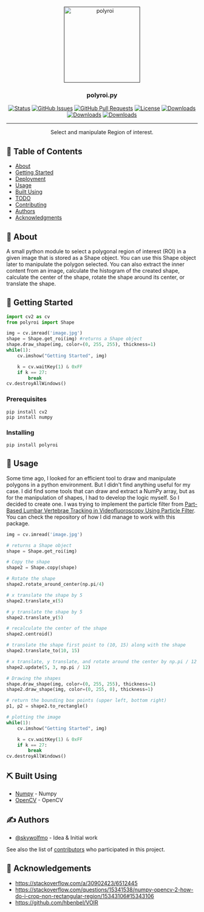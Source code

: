 <p align="center">
  <a href="" rel="noopener">
 <img width=200px height=200px src="https://i.imgur.com/Y09Ev9i.png" alt="polyroi"></a>
</p>

<h3 align="center">polyroi.py</h3>

<div align="center">

  [![Status](https://img.shields.io/badge/status-active-success.svg)]() 
  [![GitHub Issues](https://img.shields.io/github/issues/skywolfmo/polyroi.svg)](https://github.com/skywolfmo/polyroi/issues)
  [![GitHub Pull Requests](https://img.shields.io/github/issues-pr/skywolfmo/polyroi.svg)](https://github.com/skywolfmo/polyroi/pulls)
  [![License](https://img.shields.io/badge/license-MIT-blue.svg)](/LICENSE)
  [![Downloads](https://static.pepy.tech/badge/polyroi)](https://pepy.tech/project/polyroi)
  [![Downloads](https://static.pepy.tech/badge/polyroi/month)](https://pepy.tech/project/polyroi)
  [![Downloads](https://static.pepy.tech/badge/polyroi/week)](https://pepy.tech/project/polyroi)
</div>

---

<p align="center"> Select and manipulate Region of interest.
    <br> 
</p>

## 📝 Table of Contents

- [About](#about)
- [Getting Started](#getting_started)
- [Deployment](#deployment)
- [Usage](#usage)
- [Built Using](#built_using)
- [TODO](../TODO.md)
- [Contributing](../CONTRIBUTING.md)
- [Authors](#authors)
- [Acknowledgments](#acknowledgement)

## 🧐 About <a name = "about"></a>

A small python module to select a polygonal region of interest (ROI) in a given image that is stored as a Shape object. You can use this Shape object later to manipulate the polygon selected. You can also extract the inner content from an image, calculate the histogram of the created shape, calculate the center of the shape, rotate the shape around its center, or translate the shape.

## 🏁 Getting Started <a name = "getting_started"></a>

``` python
import cv2 as cv
from polyroi import Shape
```

``` python
img = cv.imread('image.jpg')
shape = Shape.get_roi(img) #returns a Shape object
shape.draw_shape(img, color=(0, 255, 255), thickness=1)
while(1):
    cv.imshow("Getting Started", img)

    k = cv.waitKey(1) & 0xFF
    if k == 27:
        break
cv.destroyAllWindows()
```

### Prerequisites

``` shell
pip install cv2
pip install numpy
```

### Installing

``` shell
pip install polyroi 
```


## 🎈 Usage <a name="usage"></a>

Some time ago, I looked for an efficient tool to draw and manipulate polygons in a python environment. But I didn't find anything useful for my case. I did find some tools that can draw and extract a NumPy array, but as for the manipulation of shapes, I had to develop the logic myself. So I decided to create one.
I was trying to implement the particle filter from [Part-Based Lumbar Vertebrae Tracking in Videofluoroscopy Using Particle Filter](https://dblp.org/rec/journals/ijcvip/GuelzimAN20). You can check the repository of how I did manage to work with this package.

``` python
img = cv.imread('image.jpg')

# returns a Shape object
shape = Shape.get_roi(img) 

# Copy the shape
shape2 = Shape.copy(shape) 

# Rotate the shape
shape2.rotate_around_center(np.pi/4) 

# x translate the shape by 5
shape2.translate_x(5) 

# y translate the shape by 5
shape2.translate_y(5) 

# recalculate the center of the shape
shape2.centroid() 

# translate the shape first point to (10, 15) along with the shape
shape2.translate_to(10, 15) 

# x translate, y translate, and rotate around the center by np.pi / 12
shape2.update(5, 3, np.pi / 12) 

# Drawing the shapes
shape.draw_shape(img, color=(0, 255, 255), thickness=1)
shape2.draw_shape(img, color=(0, 255, 0), thickness=1)

# return the bounding box points (upper left, bottom right)
p1, p2 = shape2.to_rectangle() 

# plotting the image
while(1):
    cv.imshow("Getting Started", img)

    k = cv.waitKey(1) & 0xFF
    if k == 27:
        break
cv.destroyAllWindows()
```


## ⛏️ Built Using <a name = "built_using"></a>
- [Numpy](https://numpy.org/) - Numpy
- [OpenCV](https://opencv.org/) - OpenCV

## ✍️ Authors <a name = "authors"></a>
- [@skywolfmo](https://github.com/skywolfmo) - Idea & Initial work

See also the list of [contributors](https://github.com/skywolfmo/polyroi/contributors) who participated in this project.

## 🎉 Acknowledgements <a name = "acknowledgement"></a>
- https://stackoverflow.com/a/30902423/6512445
- https://stackoverflow.com/questions/15341538/numpy-opencv-2-how-do-i-crop-non-rectangular-region/15343106#15343106
- https://github.com/hbenbel/VOIR
